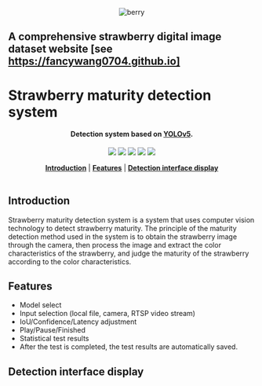 <div align="center">
 
  ![berry](https://github.com/fancywang0704/fancywang0704.github.io/assets/101705236/27f9df0e-11a5-4bf1-868b-2bf1feb0b92b)


</div>

## A comprehensive strawberry digital image dataset website [see https://fancywang0704.github.io]

# Strawberry maturity detection system

<h4 align="center">
 Detection system based on <a href="https://github.com/ultralytics/yolov5">YOLOv5</a>.
</h4>

<div align="center">

  ![](https://img.shields.io/badge/PyQt5-5.15.8-blue)
  ![](https://img.shields.io/badge/pytorch-1.8.1-blue)
  ![](https://img.shields.io/badge/torchvision-0.9.1-orange)
  ![](https://img.shields.io/badge/opencv_python-4.1.2-brightgreen)
  ![](https://img.shields.io/badge/tensorboard-2.4.1-brightgreen)
  
</div>

<div align="center">
  <a href="https://github.com/fancywang0704/fancywang0704.github.io/Introduction"><b>Introduction</b></a> |
  <a href="https://github.com/fancywang0704/fancywang0704.github.io/Features"><b>Features</b></a> |
  <a href="https://github.com/fancywang0704/fancywang0704.github.io/Detection interface display"><b>Detection interface display</b></a>
</div>

<br/>

## Introduction
Strawberry maturity detection system is a system that uses computer vision technology to detect strawberry maturity. The principle of the maturity detection method used in the system is to obtain the strawberry image through the camera, then process the image and extract the color characteristics of the strawberry, and judge the maturity of the strawberry according to the color characteristics.
## Features
- Model select
- Input selection (local file, camera, RTSP video stream)
- IoU/Confidence/Latency adjustment
- Play/Pause/Finished
- Statistical test results
- After the test is completed, the test results are automatically saved.
## Detection interface display

